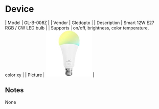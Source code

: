 
# Device

| Model | GL-B-008Z  |
| Vendor  | Gledopto  |
| Description | Smart 12W E27 RGB / CW LED bulb |
| Supports | on/off, brightness, color temperature, color xy |
| Picture | ![../images/devices/GL-B-008Z.jpg](../images/devices/GL-B-008Z.jpg) |

## Notes

None
